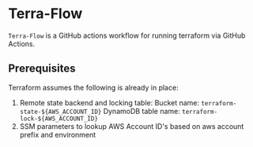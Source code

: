 # Terra-Flow

`Terra-Flow` is a GitHub actions workflow for running terraform via GitHub Actions.

## Prerequisites

Terraform assumes the following is already in place:

1. Remote state backend and locking table:
   Bucket name: `terraform-state-${AWS_ACCOUNT_ID}`
   DynamoDB table name: `terraform-lock-${AWS_ACCOUNT_ID}`
1. SSM parameters to lookup AWS Account ID's based on aws account prefix and environment

